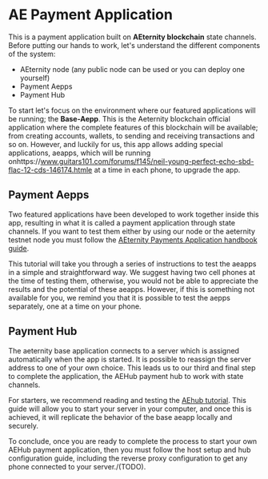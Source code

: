 # AE Payment Application

This is a payment application built on **AEternity blockchain** state channels. Before putting our hands to work, let's understand the different components of the system: 

 * AEternity node (any public node can be used or you can deploy one yourself)
 * Payment Aepps
 * Payment Hub

To start let's focus on the environment where our featured applications will be running; the **Base-Aepp**. This is the Aeternity blockchain official application where the complete features of this blockchain will be available; from creating accounts, wallets, to sending and receiving transactions and so on. However, and luckily for us, this app allows adding special applications, aeapps, which will be running onhttps://www.guitars101.com/forums/f145/neil-young-perfect-echo-sbd-flac-12-cds-146174.htmle at a time in each phone, to upgrade the app. 

## Payment Aepps

Two featured applications have been developed to work together inside this app, resulting in what it is called a payment application through state channels. If you want to test them either by using our node or the aeternity testnet node you must follow the [AEternity Payments Application handbook guide](https://github.com/CoinFabrik/AEPaymentApplication/blob/master/docs/AEternity%20Payments%20Application%20Handbook.md). 

This tutorial will take you through a series of instructions to test the aeapps in a simple and straightforward way. We suggest having two cell phones at the time of testing them, otherwise, you would not be able to appreciate the results and the potential of these aeapps. However, if this is something not available for you, we remind you that it is possible to test the aepps separately, one at a time on your phone. 

## Payment Hub

The aeternity base application connects to a server which is assigned automatically when the app is started. It is possible to reassign the server address to one of your own choice. This leads us to our third and final step to complete the application, the AEHub payment hub to work with state channels. 

For starters, we recommend reading and testing the [AEhub tutorial](https://github.com/CoinFabrik/AEPaymentApplication/blob/master/docs/AEhub.md). This guide will allow you to start your server in your computer, and once this is achieved, it will replicate the behavior of the base aeapp locally and securely. 

To conclude, once you are ready to complete the process to start your own AEHub payment application, then you must follow the host setup and hub configuration guide, including the reverse proxy configuration to get any phone connected to your server./(TODO).


